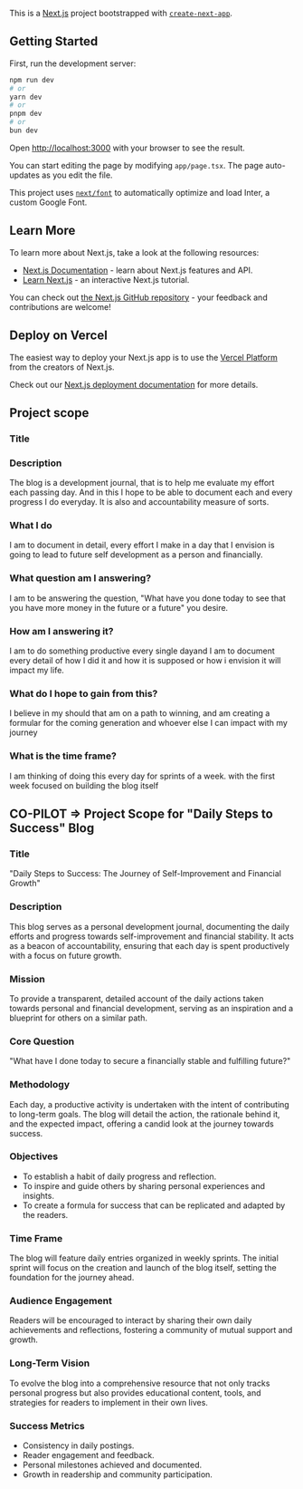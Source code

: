 This is a [Next.js](https://nextjs.org/) project bootstrapped with [`create-next-app`](https://github.com/vercel/next.js/tree/canary/packages/create-next-app).

## Getting Started

First, run the development server:

```bash
npm run dev
# or
yarn dev
# or
pnpm dev
# or
bun dev
```

Open [http://localhost:3000](http://localhost:3000) with your browser to see the result.

You can start editing the page by modifying `app/page.tsx`. The page auto-updates as you edit the file.

This project uses [`next/font`](https://nextjs.org/docs/basic-features/font-optimization) to automatically optimize and load Inter, a custom Google Font.

## Learn More

To learn more about Next.js, take a look at the following resources:

- [Next.js Documentation](https://nextjs.org/docs) - learn about Next.js features and API.
- [Learn Next.js](https://nextjs.org/learn) - an interactive Next.js tutorial.

You can check out [the Next.js GitHub repository](https://github.com/vercel/next.js/) - your feedback and contributions are welcome!

## Deploy on Vercel

The easiest way to deploy your Next.js app is to use the [Vercel Platform](https://vercel.com/new?utm_medium=default-template&filter=next.js&utm_source=create-next-app&utm_campaign=create-next-app-readme) from the creators of Next.js.

Check out our [Next.js deployment documentation](https://nextjs.org/docs/deployment) for more details.

## Project scope
### Title


### Description
The blog is a development journal, that is to help me evaluate my effort each passing day. And in this I hope to be able to 
document each and every progress I do everyday. It is also and accountability measure of sorts.

### What I do
I am to document in detail, every effort I make in a day that I envision is going to lead to future self development 
as a person and financially.

### What question am I answering?
I am to be answering the question, "What have you done today to see that you have more money in the future or a future"
you desire.

### How am I answering it?
I am to do something productive every single dayand I am to document every detail of how I did it and how it is supposed 
or how i envision it will impact my life. 

### What do I hope to gain from this?
I believe in my should that am on a path to winning, and am creating a formular for the coming generation and whoever 
else I can impact with my journey

### What is the time frame?
I am thinking of doing this every day for sprints of a week. with the first week focused on building the blog itself



## CO-PILOT => Project Scope for "Daily Steps to Success" Blog

### Title
"Daily Steps to Success: The Journey of Self-Improvement and Financial Growth"

### Description
This blog serves as a personal development journal, documenting the daily efforts and progress towards self-improvement and financial stability. It acts as a beacon of accountability, ensuring that each day is spent productively with a focus on future growth.

### Mission
To provide a transparent, detailed account of the daily actions taken towards personal and financial development, serving as an inspiration and a blueprint for others on a similar path.

### Core Question
"What have I done today to secure a financially stable and fulfilling future?"

### Methodology
Each day, a productive activity is undertaken with the intent of contributing to long-term goals. The blog will detail the action, the rationale behind it, and the expected impact, offering a candid look at the journey towards success.

### Objectives
- To establish a habit of daily progress and reflection.
- To inspire and guide others by sharing personal experiences and insights.
- To create a formula for success that can be replicated and adapted by the readers.

### Time Frame
The blog will feature daily entries organized in weekly sprints. The initial sprint will focus on the creation and launch of the blog itself, setting the foundation for the journey ahead.

### Audience Engagement
Readers will be encouraged to interact by sharing their own daily achievements and reflections, fostering a community of mutual support and growth.

### Long-Term Vision
To evolve the blog into a comprehensive resource that not only tracks personal progress but also provides educational content, tools, and strategies for readers to implement in their own lives.

### Success Metrics
- Consistency in daily postings.
- Reader engagement and feedback.
- Personal milestones achieved and documented.
- Growth in readership and community participation.